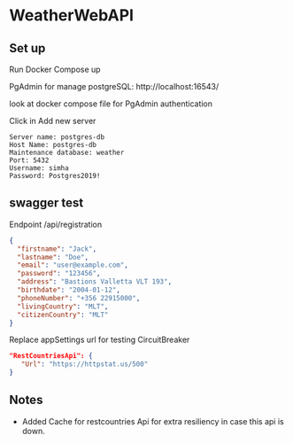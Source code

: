 # WeatherWebAPI


## Set up

Run Docker Compose up

PgAdmin for manage postgreSQL:
http://localhost:16543/

look at docker compose file for PgAdmin authentication

Click in Add new server

```
Server name: postgres-db
Host Name: postgres-db
Maintenance database: weather
Port: 5432
Username: simha
Password: Postgres2019!
```

## swagger test

Endpoint /api/registration

```json
{
  "firstname": "Jack",
  "lastname": "Doe",
  "email": "user@example.com",
  "password": "123456",
  "address": "Bastions Valletta VLT 193",
  "birthdate": "2004-01-12",
  "phoneNumber": "+356 22915000",
  "livingCountry": "MLT",
  "citizenCountry": "MLT"
}
```

Replace appSettings url for testing CircuitBreaker

```json
"RestCountriesApi": {
   "Url": "https://httpstat.us/500"
}
```

## Notes

- Added Cache for restcountries Api for extra resiliency in case this api is down.